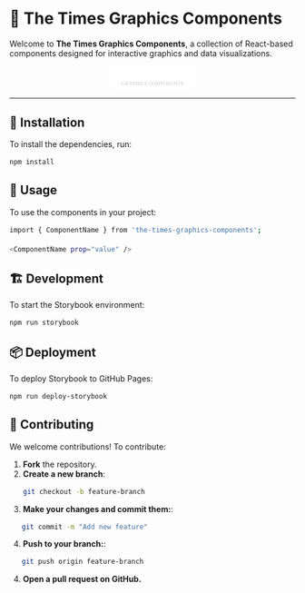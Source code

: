 # 📰 The Times Graphics Components

Welcome to **The Times Graphics Components**, a collection of React-based components designed for interactive graphics and data visualizations.

<p align="center">
  <img src="./public/logo.png" alt="Logo" width="150">
</p>

---

## 🚀 Installation

To install the dependencies, run:

```bash
npm install
```

## 🚀 Usage

To use the components in your project:

```bash
import { ComponentName } from 'the-times-graphics-components';

<ComponentName prop="value" />
```

## 🏗 Development

To start the Storybook environment:

```bash
npm run storybook
```

## 📦 Deployment

To deploy Storybook to GitHub Pages:

```bash
npm run deploy-storybook
```

## 🤝 Contributing

We welcome contributions! To contribute:

1. **Fork** the repository.
2. **Create a new branch**:
   ```bash
   git checkout -b feature-branch
   ```
3. **Make your changes and commit them:**:
```bash
   git commit -m "Add new feature"
   ``` 
4. **Push to your branch:**:
```bash
   git push origin feature-branch
   ```
4. **Open a pull request on GitHub.**